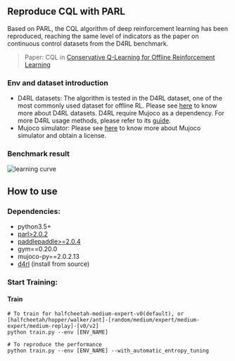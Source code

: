 ## Reproduce CQL with PARL

Based on PARL, the CQL algorithm of deep reinforcement learning has been reproduced, reaching the same level of indicators as the paper on continuous control datasets from the D4RL benchmark.

> Paper: CQL in [Conservative Q-Learning for Offline Reinforcement Learning](https://arxiv.org/abs/2006.04779)

### Env and dataset introduction
+ D4RL datasets: The algorithm is tested in the D4RL dataset, one of the most commonly used dataset for offline RL. Please see [here](https://sites.google.com/view/d4rl/home) to know more about D4RL datasets. D4RL require Mujoco as a dependency. For more D4RL usage methods, please refer to its [guide](https://github.com/rail-berkeley/d4rl#using-d4rl).
+ Mujoco simulator: Please see [here](http://mujoco.org/) to know more about Mujoco simulator and obtain a license.

### Benchmark result
![learning curve](https://github.com/benchmarking-rl/PARL-experiments/blob/master/CQL/paddle/result.png)


## How to use
### Dependencies:
+ python3.5+
+ [parl>2.0.2](https://github.com/PaddlePaddle/PARL)
+ [paddlepaddle>=2.0.4](https://github.com/PaddlePaddle/Paddle)
+ gym==0.20.0
+ mujoco-py==2.0.2.13
+ [d4rl](https://github.com/rail-berkeley/d4rl) (install from source)

### Start Training:
#### Train
```
# To train for halfcheetah-medium-expert-v0(default), or [halfcheetah/hopper/walker/ant]-[random/medium/expert/medium-expert/medium-replay]-[v0/v2]
python train.py --env [ENV_NAME]

# To reproduce the performance
python train.py --env [ENV_NAME] --with_automatic_entropy_tuning
